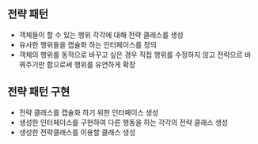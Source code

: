 ## 전략 패턴

- 객체들이 할 수 있는 행위 각각에 대해 전략 클래스를 생성
- 유사한 행위들을 캡슐화 하는 인터페이스를 정의
- 객체의 행위를 동적으로 바꾸고 싶은 경우 직접 행위를 수정하지 않고 전략으르 바꿔주기만 함으로써 행위를 유연하게 확장

## 전략 패턴 구현

- 전략 클래스를 캡슐화 하기 위한 인터페이스 생성
- 생성한 인터페이스를 구현하여 다른 행동을 하는 각각의 전략 클래스 생성
- 생성한 전략클래스를 이용할 클래스 생성